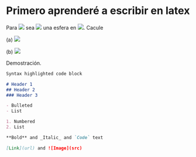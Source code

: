 # Primero aprenderé a escribir en latex

Para <img src="https://render.githubusercontent.com/render/math?math=d \in \mathbb N"> sea <img src="https://render.githubusercontent.com/render/math?math=\mathbb S^{d-1}:=\{x \in \mathbb R^d:||x||_2 =1\}"> una esfera en <img src="https://render.githubusercontent.com/render/math?math=\mathbb R^d">. Cacule 

(a) <img src="https://render.githubusercontent.com/render/math?math=\sup \{||x||_\infty : x \in \mathbb S^d \}">

(b) <img src="https://render.githubusercontent.com/render/math?math=\sup \{||x||_1 : x \in \mathbb S^1 \}">

Demostración.
```markdown
Syntax highlighted code block

# Header 1
## Header 2
### Header 3

- Bulleted
- List

1. Numbered
2. List

**Bold** and _Italic_ and `Code` text

[Link](url) and ![Image](src)
```
